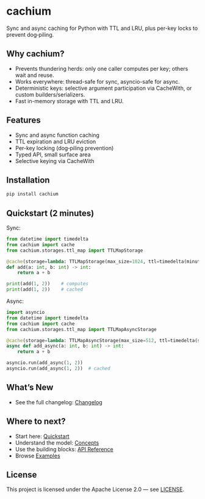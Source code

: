 # cachium

Sync and async caching for Python with TTL and LRU, plus per-key locks to prevent dog‑piling.

## Why cachium?
- Prevents thundering herds: only one caller computes per key; others wait and reuse.
- Works everywhere: thread-safe for sync, asyncio-safe for async.
- Deterministic keys: selective argument participation via CacheWith, or custom builders/serializers.
- Fast in-memory storage with TTL and LRU.

## Features
- Sync and async function caching
- TTL expiration and LRU eviction
- Per-key locking (dog‑piling prevention)
- Typed API, small surface area
- Selective keying via CacheWith

## Installation
```bash
pip install cachium
```

## Quickstart (2 minutes)
Sync:
```python
from datetime import timedelta
from cachium import cache
from cachium.storages.ttl_map import TTLMapStorage

@cache(storage=lambda: TTLMapStorage(max_size=1024, ttl=timedelta(minutes=1)))
def add(a: int, b: int) -> int:
    return a + b

print(add(1, 2))    # computes
print(add(1, 2))    # cached
```

Async:
```python
import asyncio
from datetime import timedelta
from cachium import cache
from cachium.storages.ttl_map import TTLMapAsyncStorage

@cache(storage=lambda: TTLMapAsyncStorage(max_size=512, ttl=timedelta(seconds=30)))
async def add_async(a: int, b: int) -> int:
    return a + b

asyncio.run(add_async(1, 2))
asyncio.run(add_async(1, 2))  # cached
```

## What’s New
- See the full changelog: [Changelog](changelog.md)

## Where to next?
- Start here: [Quickstart](guides/quickstart.md)
- Understand the model: [Concepts](guides/concepts.md)
- Use the building blocks: [API Reference](api/index.md)
- Browse [Examples](examples.md)

## License
This project is licensed under the Apache License 2.0 — see [LICENSE](https://github.com/zoola969/cachium/blob/main/LICENSE).
